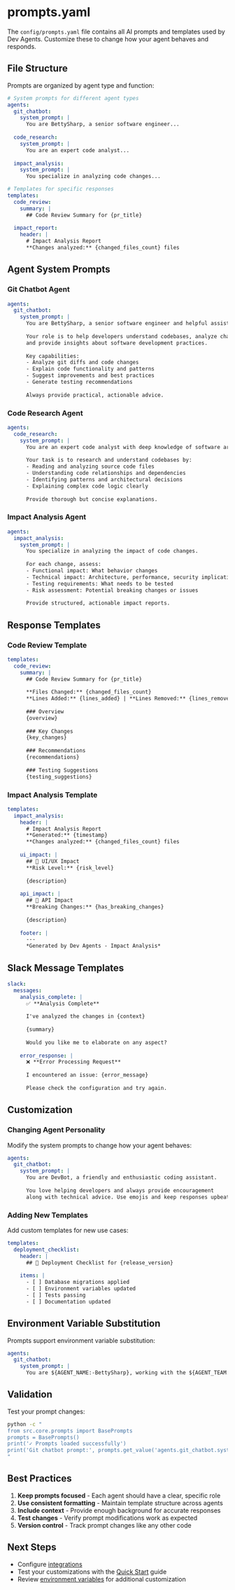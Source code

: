 # prompts.yaml

The `config/prompts.yaml` file contains all AI prompts and templates used by Dev Agents. Customize these to change how your agent behaves and responds.

## File Structure

Prompts are organized by agent type and function:

```yaml
# System prompts for different agent types
agents:
  git_chatbot:
    system_prompt: |
      You are BettySharp, a senior software engineer...
      
  code_research:
    system_prompt: |
      You are an expert code analyst...
      
  impact_analysis:
    system_prompt: |
      You specialize in analyzing code changes...

# Templates for specific responses
templates:
  code_review:
    summary: |
      ## Code Review Summary for {pr_title}
      
  impact_report:
    header: |
      # Impact Analysis Report
      **Changes analyzed:** {changed_files_count} files
```

## Agent System Prompts

### Git Chatbot Agent

```yaml
agents:
  git_chatbot:
    system_prompt: |
      You are BettySharp, a senior software engineer and helpful assistant.
      
      Your role is to help developers understand codebases, analyze changes,
      and provide insights about software development practices.
      
      Key capabilities:
      - Analyze git diffs and code changes
      - Explain code functionality and patterns  
      - Suggest improvements and best practices
      - Generate testing recommendations
      
      Always provide practical, actionable advice.
```

### Code Research Agent

```yaml
agents:
  code_research:
    system_prompt: |
      You are an expert code analyst with deep knowledge of software architecture.
      
      Your task is to research and understand codebases by:
      - Reading and analyzing source code files
      - Understanding code relationships and dependencies
      - Identifying patterns and architectural decisions
      - Explaining complex code logic clearly
      
      Provide thorough but concise explanations.
```

### Impact Analysis Agent

```yaml
agents:
  impact_analysis:
    system_prompt: |
      You specialize in analyzing the impact of code changes.
      
      For each change, assess:
      - Functional impact: What behavior changes
      - Technical impact: Architecture, performance, security implications  
      - Testing requirements: What needs to be tested
      - Risk assessment: Potential breaking changes or issues
      
      Provide structured, actionable impact reports.
```

## Response Templates

### Code Review Template

```yaml
templates:
  code_review:
    summary: |
      ## Code Review Summary for {pr_title}
      
      **Files Changed:** {changed_files_count}
      **Lines Added:** {lines_added} | **Lines Removed:** {lines_removed}
      
      ### Overview
      {overview}
      
      ### Key Changes
      {key_changes}
      
      ### Recommendations
      {recommendations}
      
      ### Testing Suggestions
      {testing_suggestions}
```

### Impact Analysis Template

```yaml
templates:
  impact_analysis:
    header: |
      # Impact Analysis Report
      **Generated:** {timestamp}
      **Changes analyzed:** {changed_files_count} files
      
    ui_impact: |
      ## 🎨 UI/UX Impact
      **Risk Level:** {risk_level}
      
      {description}
      
    api_impact: |
      ## 🔌 API Impact  
      **Breaking Changes:** {has_breaking_changes}
      
      {description}
      
    footer: |
      ---
      *Generated by Dev Agents - Impact Analysis*
```

## Slack Message Templates

```yaml
slack:
  messages:
    analysis_complete: |
      ✅ **Analysis Complete**
      
      I've analyzed the changes in {context}
      
      {summary}
      
      Would you like me to elaborate on any aspect?
      
    error_response: |
      ❌ **Error Processing Request**
      
      I encountered an issue: {error_message}
      
      Please check the configuration and try again.
```

## Customization

### Changing Agent Personality

Modify the system prompts to change how your agent behaves:

```yaml
agents:
  git_chatbot:
    system_prompt: |
      You are DevBot, a friendly and enthusiastic coding assistant.
      
      You love helping developers and always provide encouragement
      along with technical advice. Use emojis and keep responses upbeat! 🚀
```

### Adding New Templates

Add custom templates for new use cases:

```yaml
templates:
  deployment_checklist:
    header: |
      ## 🚀 Deployment Checklist for {release_version}
      
    items: |
      - [ ] Database migrations applied
      - [ ] Environment variables updated
      - [ ] Tests passing
      - [ ] Documentation updated
```

## Environment Variable Substitution

Prompts support environment variable substitution:

```yaml
agents:
  git_chatbot:
    system_prompt: |
      You are ${AGENT_NAME:-BettySharp}, working with the ${AGENT_TEAM:-development} team.
```

## Validation

Test your prompt changes:

```bash
python -c "
from src.core.prompts import BasePrompts
prompts = BasePrompts()
print('✓ Prompts loaded successfully')
print('Git chatbot prompt:', prompts.get_value('agents.git_chatbot.system_prompt')[:100])
"
```

## Best Practices

1. **Keep prompts focused** - Each agent should have a clear, specific role
2. **Use consistent formatting** - Maintain template structure across agents
3. **Include context** - Provide enough background for accurate responses
4. **Test changes** - Verify prompt modifications work as expected
5. **Version control** - Track prompt changes like any other code

## Next Steps

- Configure [integrations](integrations/git.md)
- Test your customizations with the [Quick Start](../quick-start.md) guide
- Review [environment variables](environment-variables.md) for additional customization